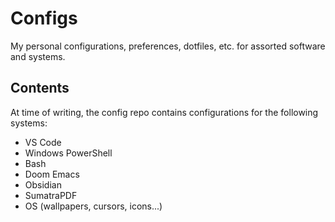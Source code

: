 # Configs
My personal configurations, preferences, dotfiles, etc. for assorted software and systems.

## Contents
At time of writing, the config repo contains configurations for the following systems:
- VS Code
- Windows PowerShell
- Bash
- Doom Emacs
- Obsidian
- SumatraPDF
- OS (wallpapers, cursors, icons...)
